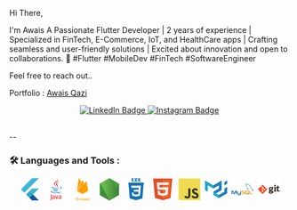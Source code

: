 Hi There,

I'm Awais A Passionate Flutter Developer | 2 years of experience | Specialized in FinTech, E-Commerce, IoT, and HealthCare apps | Crafting seamless and user-friendly solutions | Excited about innovation and open to collaborations. 🚀 #Flutter #MobileDev #FinTech #SoftwareEngineer

Feel free to reach out..

Portfolio : <a href="https://awaisqazii.github.io/"> Awais Qazi </a> 

<div id="badges" align="center">
  <a href="https://www.linkedin.com/in/awais-qazi-76469723a/">
    <img src="https://img.shields.io/badge/LinkedIn-blue?style=for-the-badge&logo=linkedin&logoColor=white" alt="LinkedIn Badge"/>
  </a>
  <a href="https://www.instagram.com/officialawais/">
    <img src="https://img.shields.io/badge/Instagram-DD2A7B?style=for-the-badge&logo=instagram&logoColor=white" alt="Instagram Badge"/>
  </a>

</div>
<div align="center"><img src="https://komarev.com/ghpvc/?username=AwaisQazii&style=flat-square&color=blue" alt="" align="center"/></div>

--
### :hammer_and_wrench: Languages and Tools :
<div align="center">
  <img src="https://github.com/devicons/devicon/blob/master/icons/flutter/flutter-original.svg" title="Flutter" alt="Flutter" width="40" height="40"/>&nbsp;
  <img src="https://github.com/devicons/devicon/blob/master/icons/java/java-original-wordmark.svg" title="Java" alt="Java" width="40" height="40"/>&nbsp;
  <img src="https://github.com/devicons/devicon/blob/master/icons/firebase/firebase-plain-wordmark.svg" title="Firebase" alt="Firebase" width="40" height="40"/>&nbsp;
  <img src="https://github.com/devicons/devicon/blob/master/icons/nodejs/nodejs-original.svg" title="Node JS" alt="Node JS" width="40" height="40"/>&nbsp;
  <img src="https://github.com/devicons/devicon/blob/master/icons/css3/css3-plain-wordmark.svg"  title="CSS3" alt="CSS" width="40" height="40"/>&nbsp;
  <img src="https://github.com/devicons/devicon/blob/master/icons/html5/html5-original.svg" title="HTML5" alt="HTML" width="40" height="40"/>&nbsp;
  <img src="https://github.com/devicons/devicon/blob/master/icons/javascript/javascript-original.svg" title="JavaScript" alt="JavaScript" width="40" height="40"/>&nbsp;
  <img src="https://github.com/devicons/devicon/blob/master/icons/materialui/materialui-original.svg" title="Material UI" alt="Material UI" width="40" height="40"/>&nbsp;
  <img src="https://github.com/devicons/devicon/blob/master/icons/mysql/mysql-original-wordmark.svg" title="MySQL"  alt="MySQL" width="40" height="40"/>&nbsp;
  <img src="https://github.com/devicons/devicon/blob/master/icons/git/git-original-wordmark.svg" title="Git" **alt="Git" width="40" height="40"/>
</div>

